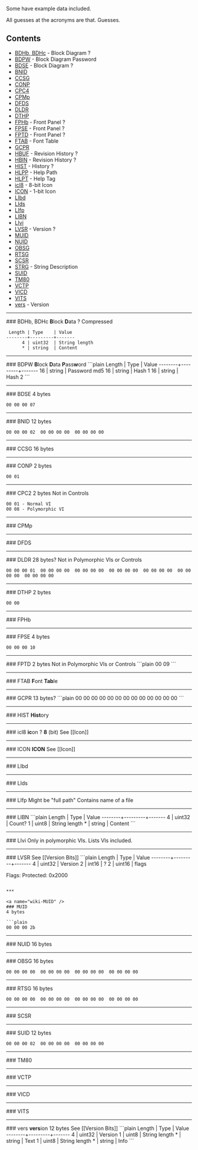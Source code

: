 Some have example data included.

All guesses at the acronyms are that. Guesses.
## Contents
* [BDHb, BDHc](#BDH_) - Block Diagram ?
* [BDPW](#BDPW) - Block Diagram Password
* [BDSE](#BDSE) - Block Diagram ?
* [BNID](#BNID)
* [CCSG](#CCSG)
* [CONP](#CONP)
* [CPC4](#CPC2)
* [CPMp](#CPMp)
* [DFDS](#DFDS)
* [DLDR](#DLDR)
* [DTHP](#DTHP)
* [FPHb](#FPHb) - Front Panel ?
* [FPSE](#FPSE) - Front Panel ?
* [FPTD](#FPTD) - Front Panel ?
* [FTAB](#FTAB) - Font Table
* [GCPR](#GCPR)
* [HBUF](#HBUF) - Revision History ?
* [HBIN](#HBIN) - Revision History ?
* [HIST](#HIST) - History ?
* [HLPP](#HLPP) - Help Path
* [HLPT](#HLPT) - Help Tag
* [icl8](#icl8) - 8-bit Icon
* [ICON](#ICON) - 1-bit Icon
* [LIbd](#LIbd)
* [LIds](#LIds)
* [LIfp](#LIfp)
* [LIBN](#LIBN)
* [LIvi](#LIvi)
* [LVSR](#LVSR) - Version ?
* [MUID](#MUID)
* [NUID](#NUID)
* [OBSG](#OBSG)
* [RTSG](#RTSG)
* [SCSR](#SCSR)
* [STRG](#STRG) - String Description
* [SUID](#SUID)
* [TM80](#TM80)
* [VCTP](#VCTP)
* [VICD](#VICD)
* [VITS](#VITS)
* [vers](#vers) - Version

***

<a name="wiki-BDH_" />
### BDHb, BDHc
<b>B</b>lock <b>D</b>ata ?  
Compressed

```plain
 Length | Type    | Value
--------+---------+-------
      4 | uint32  | String length
      * | string  | Content
```

***

<a name="wiki-BDPW" />
### BDPW
<b>B</b>lock <b>D</b>ata <b>P</b>ass<b>w</b>ord
```plain
 Length | Type    | Value
--------+---------+-------
     16 | string  | Password md5
     16 | string  | Hash 1
     16 | string  | Hash 2
```

***

<a name="wiki-BDSE" />
### BDSE
4 bytes

```plain
00 00 00 07
```

***

<a name="wiki-BNID" />
### BNID
12 bytes

```plain
00 00 00 02  00 00 00 00  00 00 00 00
```

***

<a name="wiki-CCSG" />
### CCSG
16 bytes

***

<a name="wiki-CONP" />
### CONP
2 bytes

```plain
00 01
```

***

<a name="wiki-CPC2" />
### CPC2
2 bytes  
Not in Controls

```plain
00 01 - Normal VI
00 08 - Polymorphic VI
```

***

<a name="wiki-CPMp" />
### CPMp

***

<a name="wiki-DFDS" />
### DFDS

***

<a name="wiki-DLDR" />
### DLDR
28 bytes?  
Not in Polymorphic VIs or Controls

```plain
00 00 00 01  00 00 00 00  00 00 00 00  00 00 00 00  00 00 00 00  00 00 00 00  00 00 00 00
```

***

<a name="wiki-DTHP" />
### DTHP
2 bytes

```plain
00 00
```

***

<a name="wiki-FPHb" />
### FPHb

***

<a name="wiki-FPSE" />
### FPSE
4 bytes

```plain
00 00 00 10
```

***

<a name="wiki-FPTD" />
### FPTD
2 bytes  
Not in Polymorphic VIs or Controls
```plain
00 09
```

***

<a name="wiki-FTAB" />
### FTAB
<b>F</b>ont <b>Tab</b>le

***

<a name="wiki-GCPR" />
### GCPR
13 bytes?
```plain
00 00 00 00  00 00 00 00  00 00 00 00  00
```

***

<a name="wiki-HIST" />
### HIST
<b>Hist</b>ory

***

<a name="wiki-icl8" />
### icl8
<b>ic</b>on ? <b>8</b> (bit)
See [[Icon]]

***

<a name="wiki-ICON" />
### ICON
<b>ICON</b>  
See [[Icon]]

***

<a name="wiki-LIbd" />
### LIbd

***

<a name="wiki-LIds" />
### LIds

***

<a name="wiki-LIfp" />
### LIfp
Might be "full path"  
Contains name of a file

***

<a name="wiki-LIBN" />
### LIBN
```plain
 Length | Type    | Value
--------+---------+-------
      4 | uint32  | Count?
      1 | uint8   | String length
      * | string  | Content
```

***

<a name="wiki-LIvi" />
### LIvi
Only in polymorphic VIs. Lists VIs included.

***

<a name="wiki-LVSR" />
### LVSR
See [[Version Bits]]
```plain
 Length | Type    | Value
--------+---------+-------
      4 | uint32  | Version
      2 | int16   | ?
      2 | uint16  | flags

Flags:
 Protected: 0x2000
```

***

<a name="wiki-MUID" />
### MUID
4 bytes

```plain
00 00 00 2b
```

***

<a name="wiki-NUID" />
### NUID
16 bytes

***

<a name="wiki-OBSG" />
### OBSG
16 bytes

```plain
00 00 00 00  00 00 00 00  00 00 00 00  00 00 00 00
```

***

<a name="wiki-RTSG" />
### RTSG
16 bytes

```plain
00 00 00 00  00 00 00 00  00 00 00 00  00 00 00 00
```

***

<a name="wiki-SCSR" />
### SCSR

***

<a name="wiki-SUID" />
### SUID
12 bytes

```plain
00 00 00 02  00 00 00 00  00 00 00 00
```

***

<a name="wiki-TM80" />
### TM80

***

<a name="wiki-VCTP" />
### VCTP

***

<a name="wiki-VICD" />
### VICD

***

<a name="wiki-VITS" />
### VITS

***

<a name="wiki-vers" />
### vers
<b>vers</b>ion  
12 bytes  
See [[Version Bits]]
```plain
 Length | Type    | Value
--------+---------+-------
      4 | uint32  | Version
      1 | uint8   | String length
      * | string  | Text
      1 | uint8   | String length
      * | string  | Info
```
